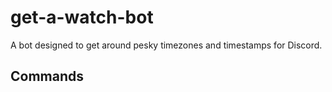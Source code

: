 # get-a-watch-bot
A bot designed to get around pesky timezones and timestamps for Discord.

## Commands
